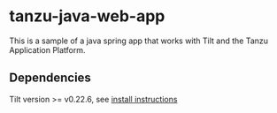 # tanzu-java-web-app

This is a sample of a java spring app that works with Tilt and the Tanzu Application Platform.

## Dependencies
Tilt version >= v0.22.6, see [install instructions](https://docs.tilt.dev/install.html)
